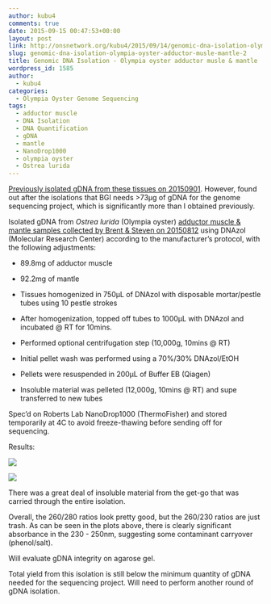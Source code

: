 ```yaml
---
author: kubu4
comments: true
date: 2015-09-15 00:47:53+00:00
layout: post
link: http://onsnetwork.org/kubu4/2015/09/14/genomic-dna-isolation-olympia-oyster-adductor-musle-mantle-2/
slug: genomic-dna-isolation-olympia-oyster-adductor-musle-mantle-2
title: Genomic DNA Isolation - Olympia oyster adductor musle & mantle
wordpress_id: 1585
author:
  - kubu4
categories:
  - Olympia Oyster Genome Sequencing
tags:
  - adductor muscle
  - DNA Isolation
  - DNA Quantification
  - gDNA
  - mantle
  - NanoDrop1000
  - olympia oyster
  - Ostrea lurida
---
```


[Previously isolated gDNA from these tissues on 20150901](http://onsnetwork.org/kubu4/2015/09/01/genomic-dna-isolation-olympia-oyster-adductor-musle-mantle/). However, found out after the isolations that BGI needs &gt;73μg of gDNA for the genome sequencing project, which is significantly more than I obtained previously.

Isolated gDNA from _Ostrea lurida_ (Olympia oyster) [adductor muscle & mantle samples collected by Brent & Steven on 20150812](http://onsnetwork.org/halfshell/2015/08/12/another-day-another-species/) using DNAzol (Molecular Research Center) according to the manufacturer’s protocol, with the following adjustments:




    
  * 89.8mg of adductor muscle

    
  * 92.2mg of mantle

    
  * Tissues homogenized in 750μL of DNAzol with disposable mortar/pestle tubes using 10 pestle strokes

    
  * After homogenization, topped off tubes to 1000μL with DNAzol and incubated @ RT for 10mins.

    
  * Performed optional centrifugation step (10,000g, 10mins @ RT)

    
  * Initial pellet wash was performed using a 70%/30% DNAzol/EtOH

    
  * Pellets were resuspended in 200μL of Buffer EB (Qiagen)

    
  * Insoluble material was pelleted (12,000g, 10mins @ RT) and supe transferred to new tubes



Spec’d on Roberts Lab NanoDrop1000 (ThermoFisher) and stored temporarily at 4C to avoid freeze-thawing before sending off for sequencing.



Results:

[![](http://eagle.fish.washington.edu/Arabidopsis/20150914_gDNA_Oly_ODs.JPG)](http://eagle.fish.washington.edu/Arabidopsis/20150914_gDNA_Oly_ODs.JPG)

[![](http://eagle.fish.washington.edu/Arabidopsis/20150914_gDNA_Oly_plots.JPG)](http://eagle.fish.washington.edu/Arabidopsis/20150914_gDNA_Oly_plots.JPG)



There was a great deal of insoluble material from the get-go that was carried through the entire isolation.

Overall, the 260/280 ratios look pretty good, but the 260/230 ratios are just trash. As can be seen in the plots above, there is clearly significant absorbance in the 230 - 250nm, suggesting some contaminant carryover (phenol/salt).

Will evaluate gDNA integrity on agarose gel.

Total yield from this isolation is still below the minimum quantity of gDNA needed for the sequencing project. Will need to perform another round of gDNA isolation.
